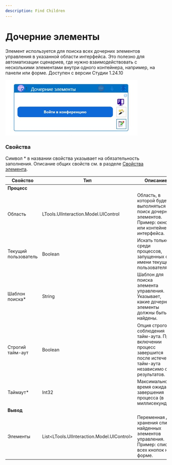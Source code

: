 ```yaml
---
description: Find Children
---
```


# Дочерние элементы

Элемент используется для поиска всех дочерних элементов управления в указанной области интерфейса. 
Это полезно для автоматизации сценариев, где нужно взаимодействовать с несколькими элементами внутри одного контейнера, например, на панели или форме. Доступен с версии Студии 1.24.10

![](<../../../.gitbook/assets1/findchildren.png>)


### Свойства

Символ * в названии свойства указывает на обязательность заполнения. Описание общих свойств см. в разделе [Свойства элемента](https://docs.primo-rpa.ru/primo-rpa/primo-studio/process/elements#svoistva-elementa).

| Свойство              | Тип                                        | Описание                                                                                       |
| --------------------- | ------------------------------------------ | ------------------------------------------------------------------------------------------------|
| **Процесс** | | | 
| Область               | LTools.UIInteraction.Model.UIControl        | Область, в которой будет выполняться поиск дочерних элементов. Пример: окно или контейнер интерфейса. |
| Текущий пользователь  | Boolean                                     | Искать только среди процессов, запущенных от имени текущего пользователя. |
| Шаблон поиска\*       | String                                      | Шаблон для поиска элемента управления. Указывает, какие дочерние элементы должны быть найдены.  |
| Строгий тайм-аут      | Boolean                                     | Опция строгого соблюдения тайм-аута. При включении процесс завершится после истечения тайм-аута независимо от результатов. |
| Таймаут\*             | Int32                                       | Максимальное время ожидания завершения процесса (в миллисекундах). |
| **Вывод** | | | 
| Элементы              | List<LTools.UIInteraction.Model.UIControl>  | Переменная для хранения списка найденных элементов управления. Пример: список всех кнопок на форме. |
